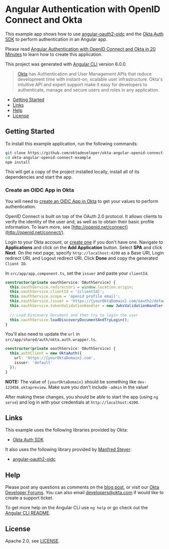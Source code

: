 # Angular Authentication with OpenID Connect and Okta

This example app shows how to use [angular-oauth2-oidc](https://github.com/manfredsteyer/angular-oauth2-oidc) and the 
[Okta Auth SDK](https://github.com/okta/okta-auth-js) to perform authentication in an Angular app.

Please read [Angular Authentication with OpenID Connect and Okta in 20 Minutes](http://developer.okta.com/blog/2017/04/17/angular-authentication-with-oidc) to learn how to create this application.

This project was generated with [Angular CLI](https://github.com/angular/angular-cli) version 6.0.0.

> [Okta](https://developer.okta.com/) has Authentication and User Management APIs that reduce development time with instant-on, scalable user infrastructure. Okta's intuitive API and expert support make it easy for developers to authenticate, manage and secure users and roles in any application.

* [Getting Started](#getting-started)
* [Links](#links)
* [Help](#help)
* [License](#license)

## Getting Started

To install this example application, run the following commands:

```bash
git clone https://github.com/oktadeveloper/okta-angular-openid-connect-example.git
cd okta-angular-openid-connect-example
npm install
```

This will get a copy of the project installed locally, install all of its dependencies and start the app.

### Create an OIDC App in Okta

You will need to [create an OIDC App in Okta](https://developer.okta.com/blog/2017/04/17/angular-authentication-with-oidc#create-an-openid-connect-app-in-okta) to get your values to perform authentication. 

OpenID Connect is built on top of the OAuth 2.0 protocol. It allows clients to verify the identity of the user and, as well as to obtain their basic profile information. To learn more, see [http://openid.net/connect](http://openid.net/connect/).

Login to your Okta account, or [create one](https://developer.okta.com/signup/) if you don't have one. Navigate to **Applications** and click on the **Add Application** button. Select **SPA** and click **Next**. On the next page, specify `http://localhost:4200` as a Base URI, Login redirect URI, and Logout redirect URI. Click **Done** and copy the generated `Client ID`.

In `src/app/app.component.ts`, set the `issuer` and paste your `clientId`.

```typescript
constructor(private oauthService: OAuthService) {
  this.oauthService.redirectUri = window.location.origin;
  this.oauthService.clientId = '{clientId}';
  this.oauthService.scope = 'openid profile email';
  this.oauthService.issuer = 'https://{yourOktaDomain}.com/oauth2/default';
  this.oauthService.tokenValidationHandler = new JwksValidationHandler();
  
  // Load Discovery Document and then try to login the user
  this.oauthService.loadDiscoveryDocumentAndTryLogin();
}
```

You'll also need to update the `url` in `src/app/shared/auth/okta.auth.wrapper.ts`.

```typescript
constructor(private oauthService: OAuthService) {
  this.authClient = new OktaAuth({
    url: 'https://{yourOktaDomain}.com',
    issuer: 'default'
  });
}
```

**NOTE:** The value of `{yourOktaDomain}` should be something like `dev-123456.oktapreview`. Make sure you don't include `-admin` in the value!

After making these changes, you should be able to start the app (using `ng serve`) and log in with your credentials at `http://localhost:4200`.

## Links

This example uses the following libraries provided by Okta:

* [Okta Auth SDK](https://github.com/okta/okta-auth-js)

It also uses the following library provided by [Manfred Steyer](https://github.com/manfredsteyer):

* [angular-oauth2-oidc](https://github.com/manfredsteyer/angular-oauth2-oidc)

## Help

Please post any questions as comments on the [blog post](http://developer.okta.com/blog/2017/04/17/angular-authentication-with-oidc), or visit our [Okta Developer Forums](https://devforum.okta.com/). You can also email developers@okta.com if would like to create a support ticket.

To get more help on the Angular CLI use `ng help` or go check out the [Angular CLI README](https://github.com/angular/angular-cli/blob/master/README.md).

## License

Apache 2.0, see [LICENSE](LICENSE).
